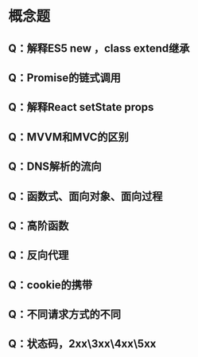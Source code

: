 # 概念题

## Q：解释ES5 new ，class extend继承

## Q：Promise的链式调用

## Q：解释React setState props

## Q：MVVM和MVC的区别

## Q：DNS解析的流向

## Q：函数式、面向对象、面向过程

## Q：高阶函数

## Q：反向代理

## Q：cookie的携带

## Q：不同请求方式的不同

## Q：状态码，2xx\3xx\4xx\5xx
 

